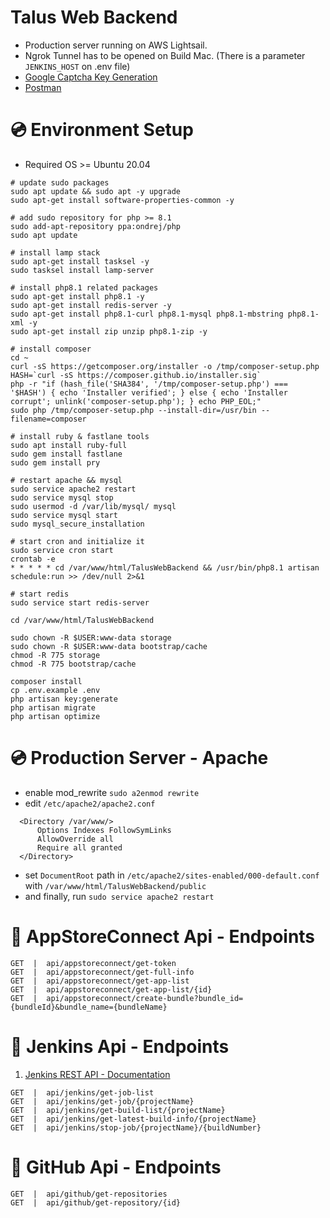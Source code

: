 # Talus Web Backend
- Production server running on AWS Lightsail.
- Ngrok Tunnel has to be opened on Build Mac. (There is a parameter ```JENKINS_HOST``` on .env file)
- [Google Captcha Key Generation](https://www.google.com/recaptcha/admin/create)
- [Postman](https://www.postman.com)

# 💿 Environment Setup
- Required OS >= Ubuntu 20.04
```
# update sudo packages
sudo apt update && sudo apt -y upgrade
sudo apt-get install software-properties-common -y

# add sudo repository for php >= 8.1
sudo add-apt-repository ppa:ondrej/php
sudo apt update

# install lamp stack
sudo apt-get install tasksel -y
sudo tasksel install lamp-server

# install php8.1 related packages
sudo apt-get install php8.1 -y
sudo apt-get install redis-server -y
sudo apt-get install php8.1-curl php8.1-mysql php8.1-mbstring php8.1-xml -y
sudo apt-get install zip unzip php8.1-zip -y

# install composer
cd ~
curl -sS https://getcomposer.org/installer -o /tmp/composer-setup.php
HASH=`curl -sS https://composer.github.io/installer.sig`
php -r "if (hash_file('SHA384', '/tmp/composer-setup.php') === '$HASH') { echo 'Installer verified'; } else { echo 'Installer corrupt'; unlink('composer-setup.php'); } echo PHP_EOL;"
sudo php /tmp/composer-setup.php --install-dir=/usr/bin --filename=composer

# install ruby & fastlane tools
sudo apt install ruby-full
sudo gem install fastlane
sudo gem install pry

# restart apache && mysql
sudo service apache2 restart
sudo service mysql stop
sudo usermod -d /var/lib/mysql/ mysql
sudo service mysql start
sudo mysql_secure_installation

# start cron and initialize it
sudo service cron start
crontab -e
* * * * * cd /var/www/html/TalusWebBackend && /usr/bin/php8.1 artisan schedule:run >> /dev/null 2>&1

# start redis
sudo service start redis-server

cd /var/www/html/TalusWebBackend

sudo chown -R $USER:www-data storage
sudo chown -R $USER:www-data bootstrap/cache
chmod -R 775 storage
chmod -R 775 bootstrap/cache

composer install
cp .env.example .env
php artisan key:generate
php artisan migrate
php artisan optimize
```

# 💿 Production Server - Apache
- enable mod_rewrite ```sudo a2enmod rewrite```
- edit ```/etc/apache2/apache2.conf```
```
  <Directory /var/www/>
      Options Indexes FollowSymLinks
      AllowOverride all
      Require all granted
  </Directory>
```
- set ```DocumentRoot``` path in ```/etc/apache2/sites-enabled/000-default.conf``` with ```/var/www/html/TalusWebBackend/public```
- and finally, run ```sudo service apache2 restart```

# 🔑 AppStoreConnect Api - Endpoints
```
GET  |  api/appstoreconnect/get-token
GET  |  api/appstoreconnect/get-full-info
GET  |  api/appstoreconnect/get-app-list
GET  |  api/appstoreconnect/get-app-list/{id}
GET  |  api/appstoreconnect/create-bundle?bundle_id={bundleId}&bundle_name={bundleName}
```


# 🔑 Jenkins Api - Endpoints
1. [Jenkins REST API - Documentation](https://github.com/jenkinsci/pipeline-stage-view-plugin/tree/master/rest-api)
```
GET  |  api/jenkins/get-job-list
GET  |  api/jenkins/get-job/{projectName}
GET  |  api/jenkins/get-build-list/{projectName}
GET  |  api/jenkins/get-latest-build-info/{projectName}
GET  |  api/jenkins/stop-job/{projectName}/{buildNumber}
```

# 🔑 GitHub Api - Endpoints
```
GET  |  api/github/get-repositories
GET  |  api/github/get-repository/{id}
```
